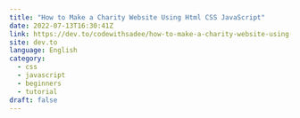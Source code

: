 ```yaml
---
title: "How to Make a Charity Website Using Html CSS JavaScript"
date: 2022-07-13T16:30:41Z
link: https://dev.to/codewithsadee/how-to-make-a-charity-website-using-html-css-javascript-5hh9?utm_medium=RSS&utm_source=news.12bit.vn
site: dev.to
language: English
category:
  - css
  - javascript
  - beginners
  - tutorial
draft: false
---
```

